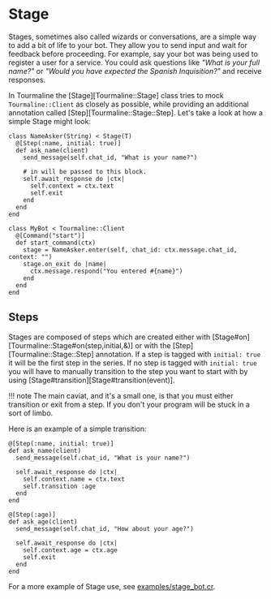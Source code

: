 # Stage

Stages, sometimes also called wizards or conversations, are a simple way to add a bit of life to your bot. They allow you to send input and wait for feedback before proceeding. For example, say your bot was being used to register a user for a service. You could ask questions like _"What is your full name?"_ or _"Would you have expected the Spanish Inquisition?"_ and receive responses.

In Tourmaline the [Stage][Tourmaline::Stage] class tries to mock `Tourmaline::Client` as closely as possible, while providing an additional annotation called [Step][Tourmaline::Stage::Step]. Let's take a look at how a simple Stage might look:

```crystal linenums="1"
class NameAsker(String) < Stage(T)
  @[Step(:name, initial: true)]
  def ask_name(client)
    send_message(self.chat_id, "What is your name?")

    # in will be passed to this block.
    self.await_response do |ctx|
      self.context = ctx.text
      self.exit
    end
  end
end

class MyBot < Tourmaline::Client
  @[Command("start")]
  def start_command(ctx)
    stage = NameAsker.enter(self, chat_id: ctx.message.chat_id, context: "")
    stage.on_exit do |name|
      ctx.message.respond("You entered #{name}")
    end
  end
end
```

## Steps

Stages are composed of steps which are created either with [Stage#on][Tourmaline::Stage#on(step,initial,&)] or with the [Step][Tourmaline::Stage::Step] annotation. If a step is tagged with `initial: true` it will be the first step in the series. If no step is tagged with `initial: true` you will have to manually transition to the step you want to start with by using [Stage#transition][Stage#transition(event)].

!!! note
    The main caviat, and it's a small one, is that you must either transition or exit from a step. If you don't your program will be stuck in a sort of limbo.

Here is an example of a simple transition:

```crystal
@[Step(:name, initial: true)]
def ask_name(client)
  send_message(self.chat_id, "What is your name?")

  self.await_response do |ctx|
    self.context.name = ctx.text
    self.transition :age
  end
end

@[Step(:age)]
def ask_age(client)
  send_message(self.chat_id, "How about your age?")

  self.await_response do |ctx|
    self.context.age = ctx.age
    self.exit
  end
end
```

For a more example of Stage use, see [examples/stage_bot.cr](https://github.com/protoncr/tourmaline/blob/master/examples/stage_bot.cr).